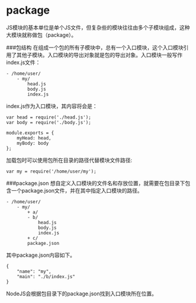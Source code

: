 package
===
JS模块的基本单位是单个JS文件，但复杂些的模块往往由多个子模块组成，这种大模块就称做包（package）。

###包结构
在组成一个包的所有子模块中，总有一个入口模块，这个入口模块引用了其他子模块。入口模块的导出对象就是包的导出对象。入口模块一般写作index.js文件：
```
- /home/user/
    - my/
        head.js
        body.js
        index.js
```
index.js作为入口模块，其内容将会是：
```
var head = require('./head.js');
var body = require('./body.js');

module.exports = {
    myHead: head,
    myBody: body
};
```
加载包时可以使用包所在目录的路径代替模块文件路径:
```
var my = require('/home/user/my');
```

###package.json
想自定义入口模块的文件名和存放位置，就需要在包目录下包含一个package.json文件，并在其中指定入口模块的路径。
```
- /home/user/
    - my/
        + a/
        - b/
            head.js
            body.js
            index.js
        + c/
        package.json
```
其中package.json内容如下。
```
{
    "name": "my",
    "main": "./b/index.js"
}
```
NodeJS会根据包目录下的package.json找到入口模块所在位置。